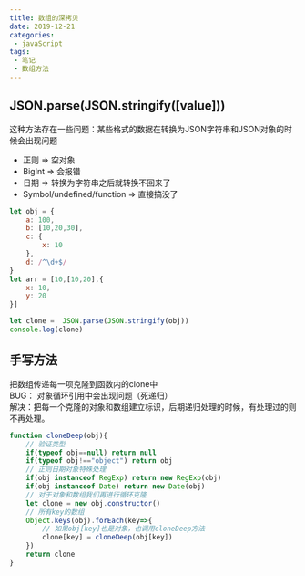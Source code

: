 ```yaml
---
title: 数组的深拷贝
date: 2019-12-21
categories:
 - javaScript
tags:
 - 笔记
 - 数组方法
---
```


## JSON.parse(JSON.stringify([value]))
这种方法存在一些问题：某些格式的数据在转换为JSON字符串和JSON对象的时候会出现问题
- 正则 => 空对象
- BigInt => 会报错
- 日期 => 转换为字符串之后就转换不回来了
- Symbol/undefined/function => 直接搞没了

```js
let obj = {
    a: 100,
    b: [10,20,30],
    c: {
        x: 10
    },
    d: /^\d+$/
}
let arr = [10,[10,20],{
    x: 10,
    y: 20
}]

let clone =  JSON.parse(JSON.stringify(obj))
console.log(clone)
```

## 手写方法
把数组传递每一项克隆到函数内的clone中  
BUG： 对象循环引用中会出现问题（死递归）  
解决：把每一个克隆的对象和数组建立标识，后期递归处理的时候，有处理过的则不再处理。
```js
function cloneDeep(obj){
    // 验证类型
    if(typeof obj==null) return null
    if(typeof obj!=="object") return obj
    // 正则日期对象特殊处理
    if(obj instanceof RegExp) return new RegExp(obj)
    if(obj instanceof Date) return new Date(obj)
    // 对于对象和数组我们再进行循环克隆
    let clone = new obj.constructor()
    // 所有key的数组
    Object.keys(obj).forEach(key=>{
        // 如果obj[key]也是对象，也调用cloneDeep方法
        clone[key] = cloneDeep(obj[key])
    })
    return clone
}
```